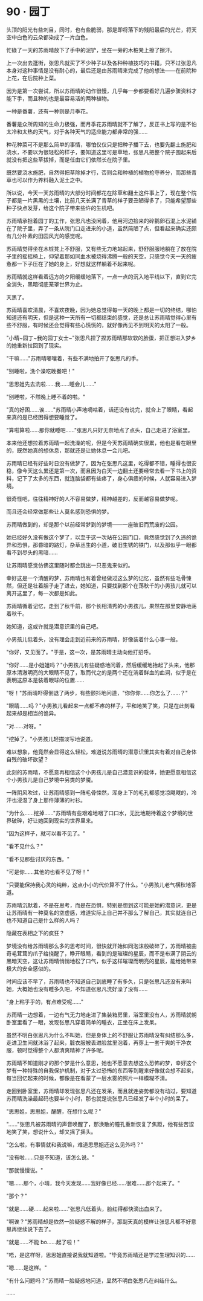 <link rel="stylesheet" href="../styles/text.css" />
<h1>90 · 园丁</h1>

头顶的阳光有些刺目，同时，也有些脆弱，那是即将落下的残阳最后的光芒，将天空中白色的云朵都染成了一片血色。

忙碌了一天的苏雨晴放下了手中的泥铲，坐在一旁的木桩凳上擦了擦汗。

上一次出去逛街，张思凡就买了不少种子以及各种种植技巧的书籍，只不过张思凡本身对这种事情是没有耐心的，最后还是由苏雨晴来完成了他的想法——在前院种上花，在后院种上菜。

因为是第一次尝试，所以苏雨晴的动作很慢，几乎每一步都要看好几遍步骤资料才能下手，而且种的也是最容易活的两种植物。

一种是番薯，还有一种则是月季花。

番薯是众所周知的生命力极强，而月季花苏雨晴就不了解了，反正书上写的是不怕太冷和太热的天气，对于各种天气的适应能力都非常的强……

种花种菜可不是那么简单的事情，哪怕仅仅只是把种子播下去，也要先翻土施肥和浇水，不要以为很轻松的样子，要知道这里可是草地，张思凡把整个院子围起来后就没有把这些草拔掉，而是任由它们依然长在院子里。

既然要浇水施肥，自然得把草除掉才行，否则会和种植的植物抢夺养分，而那些青草也可以作为养料融入泥土之中。

所以说，今天一天苏雨晴的大部分时间都花在除草和翻土这件事上了，现在整个院子都是一片黑黑的土壤，比前几天长满了青草的样子要丑陋得多了，只能希望那些种子快点发芽，给这个院子带来些许的生机吧。

苏雨晴承担着园丁的工作，张思凡也没闲着，他用河边捡来的碎鹅卵石混上水泥铺在了院子里，弄了一条从院门口走进来的小道，虽然简陋了点，但看起来确实还颇有几分朴素的田园风光的感觉呢。

苏雨晴觉得坐在木桩凳上不舒服，又有些无力地站起来，舒舒服服地躺在了放在院子里的摇摇椅上，仰望着那如同血水被烧得沸腾一般的天空，只感觉今天一天的疲惫都一下子压在了她的身上，好想就这样躺着不起来呢。

苏雨晴就这样看着远方的夕阳缓缓地落下，一点一点的沉入地平线以下，直到它完全消失，黑暗彻底笼罩世界为止。

天黑了。

苏雨晴喜欢清晨，不喜欢夜晚，因为她总觉得每一天的晚上都是一切的终结，哪怕知道还有明天，但是这种一天所有一切都结束的感觉，还是总让苏雨晴觉得心里有些不舒服，有时候还会觉得有些心慌慌的，就好像再见不到明天的太阳了一般。

"小晴\~园丁\~我的园丁女士\~"张思凡捏了捏苏雨晴那软软的脸蛋，把正想进入梦乡的她重新拉回到了现实。

"干嘛……"苏雨晴嘟嚷着，有些不满地拍开了张思凡的手。

"别睡啦，洗个澡吃晚餐吧！"

"思思姐先去洗啦……我……睡会儿……"

"别睡啦，不然晚上睡不着的啦。"

"真的好困……诶……"苏雨晴小声地嘀咕着，话还没有说完，就合上了眼睛，看起来真的是已经困得想要睡觉了。

"算啦算啦……那你就睡吧……"张思凡只好无奈地点了点头，自己走进了浴室里。

本来他还想拉着苏雨晴一起洗澡的呢，但是今天苏雨晴确实很累，他也是看在眼里的，既然她真的想休息，那就还是让她休息一会儿吧。

苏雨晴已经有好些时日没有做梦了，因为在张思凡这里，吃得都不错，睡得也很安稳，像今天这么累还是第一次，而且因为白天一边翻土还要经常去看一下书上的资料，记下了太多的东西，就连脑袋都有些疼了，身心俱疲的时候，人就容易进入梦境。

很奇怪吧，往往精神好的人不容易做梦，精神越差的，反而越容易做梦呢。

而且还会经常做那些让人莫名感到恐惧的梦。

苏雨晴做到的，却是那个以前经常梦到的梦境——一座破旧而荒废的公园。

她已经好久没有做这个梦了，以至于这一次站在公园门口，竟然感觉到了久违的诡异和恐惧，那昏暗的路灯，杂草丛生的小道，破旧生锈的铁门，以及那似乎一眼都看不到尽头的黑暗……

让苏雨晴感觉仿佛这里随时都会跳出一只恶鬼来似的。

幸好这是一个清醒的梦，苏雨晴也有着曾经做过这么梦的记忆，虽然有些毛骨悚然，但还是壮着胆子走了进去，她知道，只要找到那个在荡秋千的小男孩儿就可以离开这里了，每一次都是如此。

苏雨晴循着记忆，走到了秋千前，那个长相清秀的小男孩儿，果然在那里安静地荡着秋千。

她知道，这或许就是潜意识里的自己吧。

小男孩儿低着头，没有理会走到近前来的苏雨晴，好像装着什么心事一般。

"你好，又见面了。"于是，这一次，是苏雨晴主动向他打招呼。

"你好……是小姐姐吗？"小男孩儿有些疑惑地问着，然后缓缓地抬起了头来，他那原本清澈明亮的大眼睛不见了，取而代之的是两个还在淌着鲜血的血洞，似乎是在表明这原本是装着眼球的位置……

"呀！"苏雨晴吓得倒退了两步，有些颤抖地问道，"你你你……你怎么了……？"

"眼睛……吗？"小男孩儿看起来一点都不疼的样子，平和地笑了笑，只是在此刻看起来却是相当的诡异。

"对……对呀。"

"挖掉了。"小男孩儿轻描淡写地说道。

难以想象，他竟然会显得这么轻松，难道说苏雨晴的潜意识里其实有着对自己身体自残的破坏欲望？

此刻的苏雨晴，不愿意再相信这个小男孩儿是自己潜意识的载体，她更愿意相信这个小男孩儿是自己梦境中另类的梦魇。

一阵阴风吹过，让苏雨晴感到一阵毛骨悚然，浑身上下的毛孔都感觉凉飕飕的，冷汗也浸湿了身上那件薄薄的衬衫。

"为什么……挖掉……"苏雨晴有些艰难地咽了口口水，无比地期待着这个梦境的世界破碎，好让她回到现实的世界里来。

"因为这样子，就可以看不见了。"

"看不见什么？"

"看不见那些讨厌的东西。"

"可是你……其他的也看不见了呀！"

"只要能保持我心灵的纯粹，这点小小的代价算不了什么。"小男孩儿老气横秋地答道。

苏雨晴沉默着，不是在思考，而是在恐惧，特别是想到这可能是她的潜意识，更是让苏雨晴有一种莫名的空虚感，难道实际上自己并不那么了解自己，其实就连自己也不知道自己是什么样的人吗？

隐藏在表相之下的疯狂？

梦境没有给苏雨晴那么多的思考时间，很快就开始如同泡沫般破碎了，苏雨晴被曲奇毛茸茸的爪子给挠醒了，睁开眼睛，看到的是璀璨的星辰，而不是布满了阴云的黑暗天空，这让苏雨晴悄悄地松了口气，似乎这样璀璨而明亮的星辰，能给她带来极大的安全感似的。

时间应该不早了，苏雨晴也不知道自己到底睡了有多久，只是张思凡还没有来叫她，大概她也没有睡多久吧，不知道张思凡洗好澡了没有……

"身上粘乎乎的，有点难受呢……"

苏雨晴一边想着，一边有气无力地走进了集装箱房里，浴室里没有人，苏雨晴就朝卧室里看了一眼，发现张思凡穿着简单的睡衣，正坐在床上发呆。

虽然不明白张思凡为什么不叫她，但是身体上的不舒服让苏雨晴没有纠结那么多，走进卫生间就沐浴了起来，脏衣服被丢进脸盆里泡着，再穿上一套干爽的干净衣服，顿时觉得整个人都清爽精神了许多呢。

苏雨晴不知道刚才的那个梦是什么意思，她也不愿意去想这么恐怖的梦，幸好这个梦有一种特殊的自我保护机制，对于太过恐怖的东西等到醒来好像就会想不起来，每当回忆起来的时候，都像是在看蒙了一层水雾的照片一样模糊不清。

走回到卧室里，苏雨晴却发现张思凡还在发呆，而且就连姿势都没有动过，要知道苏雨晴洗澡最起码也要半个小时，那也就是说张思凡已经发了半个小时的呆了。

"思思姐，思思姐，醒醒，在想什么呢？"

"……"张思凡被苏雨晴的声音唤醒了，那涣散的瞳孔重新恢复了焦距，他有些苦涩地笑了笑，想说什么，却又摇了摇头。

"怎么啦，有事情就和我说嘛，难道思思姐还这么见外吗？"

"没有啦……只是不知道，该怎么说。"

"那就慢慢说。"

"嗯……那个，小晴，我今天发现……我好像已经……很难……那个起来了。"

"那个？"

"就是……硬……起来啦……"张思凡低着头，脸红得都快滴出血来了。

"啊诶？"苏雨晴却是依然一脸疑惑不解的样子，那副天真的模样让张思凡都不好意思再继续说下去了。

"就是……不能 bo……起了啦！"

"唔，是这样呀，思思姐直接说我就知道啦。"毕竟苏雨晴还是学过生理知识的……

"嗯……是这样。"

"有什么问题吗？"苏雨晴一脸疑惑地问道，显然不明白张思凡在纠结什么。

……
